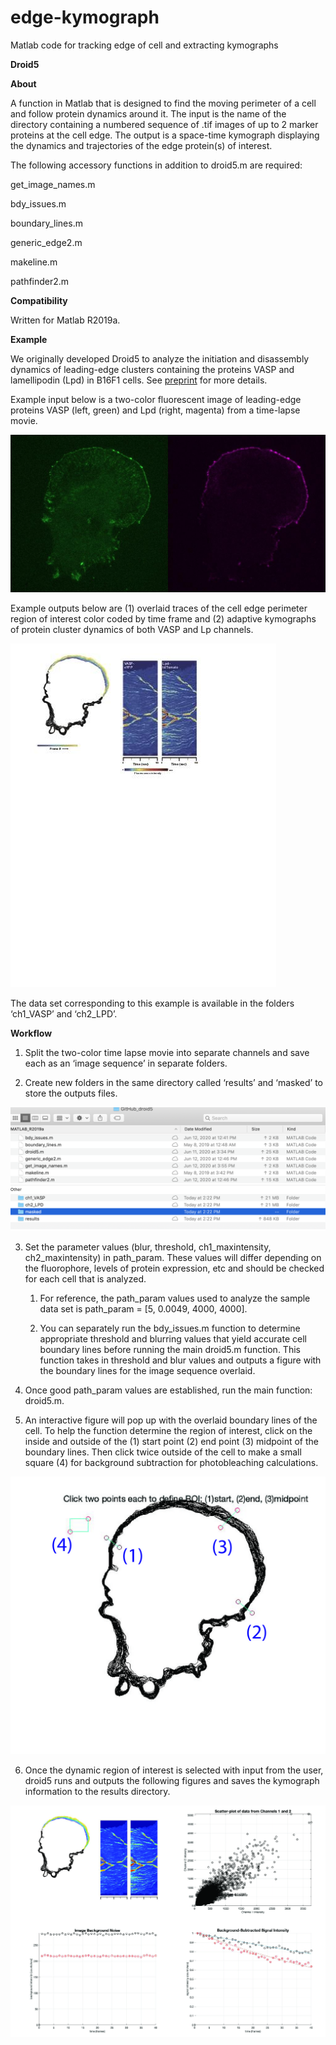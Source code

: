 # edge-kymograph
Matlab code for tracking edge of cell and extracting kymographs

**Droid5**

**About**

A function in Matlab that is designed to find the moving perimeter of a cell and follow protein dynamics around it. The input is the name of the directory containing a numbered sequence of .tif images of up to 2 marker proteins at the cell edge. The output is a space-time kymograph displaying the dynamics and trajectories of the edge protein(s) of interest.

The following accessory functions in addition to droid5.m are required:

get_image_names.m

bdy_issues.m

boundary_lines.m

generic_edge2.m

makeline.m

pathfinder2.m

**Compatibility**

Written for Matlab R2019a.

**Example**

We originally developed Droid5 to analyze the initiation and disassembly dynamics of leading-edge clusters containing the proteins VASP and lamellipodin (Lpd) in B16F1 cells. See [preprint](https://www.biorxiv.org/content/10.1101/2020.02.21.960229v1) for more details. 

Example input below is a two-color fluorescent image of leading-edge proteins VASP (left, green) and Lpd (right, magenta) from a time-lapse movie. 

![Image 0](https://github.com/mullinslabUCSF/edge-kymograph/blob/master/images/image_0.jpg?raw=true)

Example outputs below are (1) overlaid traces of the cell edge perimeter region of interest color coded by time frame and (2) adaptive kymographs of protein cluster dynamics of  both VASP and Lp channels.

![Image 1](https://github.com/mullinslabUCSF/edge-kymograph/blob/master/images/image_1.jpg?raw=true)

The data set corresponding to this example is available in the folders ‘ch1_VASP’ and ‘ch2_LPD’.

**Workflow**

1. Split the two-color time lapse movie into separate channels and save each as an ‘image sequence’ in separate folders.

2. Create new folders in the same directory called ‘results’ and ‘masked’ to store the outputs files.

![Image 2](https://github.com/mullinslabUCSF/edge-kymograph/blob/master/images/image_2.png?raw=true)

3. Set the parameter values (blur, threshold, ch1_maxintensity, ch2_maxintensity) in path_param. These values will differ depending on the fluorophore, levels of protein expression, etc and should be checked for each cell that is analyzed. 

    1. For reference, the path_param values used to analyze the sample data set is path_param = [5, 0.0049, 4000, 4000].  

    2. You can separately run the bdy_issues.m function to determine appropriate threshold and blurring values that yield accurate cell boundary lines before running the main droid5.m function. This function takes in threshold and blur values and outputs a figure with the boundary lines for the image sequence overlaid. 

4. Once good path_param values are established, run the main function: droid5.m.

5. An interactive figure will pop up with the overlaid boundary lines of the cell. To help the function determine the region of interest, click on the inside and outside of the (1) start point (2) end point (3) midpoint of the boundary lines. Then click twice outside of the cell to make a small square (4) for background subtraction for photobleaching calculations. 

![Image 3](https://github.com/mullinslabUCSF/edge-kymograph/blob/master/images/image_3.jpg?raw=true)

6. Once the dynamic region of interest is selected with input from the user, droid5 runs and outputs the following figures and saves the kymograph information to the results directory. 

![Image 4](https://github.com/mullinslabUCSF/edge-kymograph/blob/master/images/image_4.jpg?raw=true)
